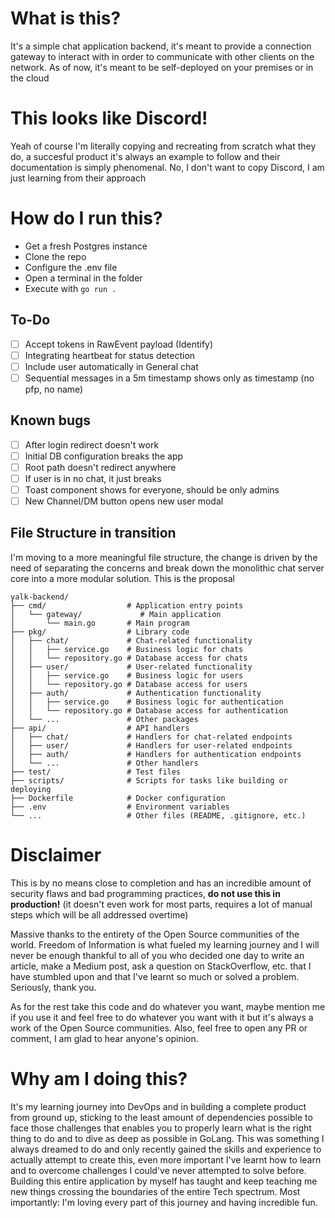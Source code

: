 # What is this?
It's a simple chat application backend, it's meant to provide a connection gateway to interact with in order to communicate with other clients on the network.
As of now, it's meant to be self-deployed on your premises or in the cloud 

# This looks like Discord!
Yeah of course I'm literally copying and recreating from scratch what they do, a succesful product it's always an example to follow and their documentation is simply phenomenal.
No, I don't want to copy Discord, I am just learning from their approach


# How do I run this?
* Get a fresh Postgres instance
* Clone the repo
* Configure the .env file
* Open a terminal in the folder 
* Execute with ``go run .``

## To-Do
- [ ] Accept tokens in RawEvent payload (Identify)
- [ ] Integrating heartbeat for status detection
- [ ] Include user automatically in General chat
- [ ] Sequential messages in a 5m timestamp shows only as timestamp (no pfp, no name)

## Known bugs
- [ ] After login redirect doesn't work
- [ ] Initial DB configuration breaks the app
- [ ] Root path doesn't redirect anywhere
- [ ] If user is in no chat, it just breaks
- [ ] Toast component shows for everyone, should be only admins
- [ ] New Channel/DM button opens new user modal

## File Structure in transition
I'm moving to a more meaningful file structure, the change is driven by the need of separating the concerns and break down the monolithic chat server core into a more modular solution.
This is the proposal 

```
yalk-backend/
├── cmd/                  # Application entry points
│   └── gateway/             # Main application
│       └── main.go       # Main program
├── pkg/                  # Library code
│   ├── chat/             # Chat-related functionality
│   │   ├── service.go    # Business logic for chats
│   │   └── repository.go # Database access for chats
│   ├── user/             # User-related functionality
│   │   ├── service.go    # Business logic for users
│   │   └── repository.go # Database access for users
│   ├── auth/             # Authentication functionality
│   │   ├── service.go    # Business logic for authentication
│   │   └── repository.go # Database access for authentication
│   └── ...               # Other packages
├── api/                  # API handlers
│   ├── chat/             # Handlers for chat-related endpoints
│   ├── user/             # Handlers for user-related endpoints
│   ├── auth/             # Handlers for authentication endpoints
│   └── ...               # Other handlers
├── test/                 # Test files
├── scripts/              # Scripts for tasks like building or deploying
├── Dockerfile            # Docker configuration
├── .env                  # Environment variables
└── ...                   # Other files (README, .gitignore, etc.)
```

# Disclaimer
This is by no means close to completion and has an incredible amount of security flaws and bad programming practices, **do not use this in production!** (it doesn't even work for most parts, requires a lot of manual steps which will be all addressed overtime)

Massive thanks to the entirety of the Open Source communities of the world. Freedom of Information is what fueled my learning journey and I will never be enough thankful to all of you who decided one day to write an article, make a Medium post, ask a question on StackOverflow, etc. that I have stumbled upon and that I've learnt so much or solved a problem. Seriously, thank you.

As for the rest take this code and do whatever you want, maybe mention me if you use it and feel free to do whatever you want with it but it's always a work of the Open Source communities. Also, feel free to open any PR or comment, I am glad to hear anyone's opinion.

# Why am I doing this?
It's my learning journey into DevOps and in building a complete product from ground up, sticking to the least amount of dependencies possible to face those challenges that enables you to properly learn what is the right thing to do and to dive as deep as possible in GoLang.
This was something I always dreamed to do and only recently gained the skills and experience to actually attempt to create this, even more important I've learnt how to learn and to overcome challenges I could've never attempted to solve before.
Building this entire application by myself has taught and keep teaching me new things crossing the boundaries of the entire Tech spectrum. Most importantly: I'm loving every part of this journey and having incredible fun.
